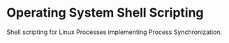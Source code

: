 # Operating System Shell Scripting

Shell scripting for Linux Processes implementing Process Synchronization.
